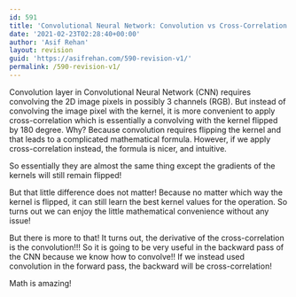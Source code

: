 ```yaml
---
id: 591
title: 'Convolutional Neural Network: Convolution vs Cross-Correlation'
date: '2021-02-23T02:28:40+00:00'
author: 'Asif Rehan'
layout: revision
guid: 'https://asifrehan.com/590-revision-v1/'
permalink: /590-revision-v1/
---
```


Convolution layer in Convolutional Neural Network (CNN) requires convolving the 2D image pixels in possibly 3 channels (RGB). But instead of convolving the image pixel with the kernel, it is more convenient to apply cross-correlation which is essentially a convolving with the kernel flipped by 180 degree. Why? Because convolution requires flipping the kernel and that leads to a complicated mathematical formula. However, if we apply cross-correlation instead, the formula is nicer, and intuitive.   
  
So essentially they are almost the same thing except the gradients of the kernels will still remain flipped!  
  
But that little difference does not matter! Because no matter which way the kernel is flipped, it can still learn the best kernel values for the operation. So turns out we can enjoy the little mathematical convenience without any issue!  
  
But there is more to that! It turns out, the derivative of the cross-correlation is the convolution!!! So it is going to be very useful in the backward pass of the CNN because we know how to convolve!! If we instead used convolution in the forward pass, the backward will be cross-correlation!  
  
Math is amazing!